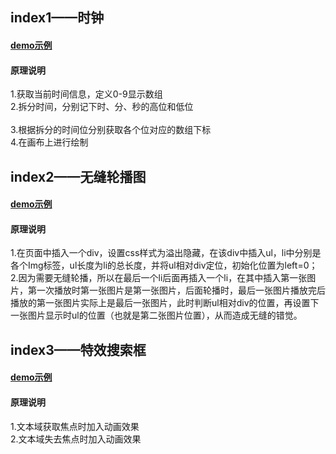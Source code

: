 ## index1——时钟
#### [demo示例](http://htmlpreview.github.io/?https://github.com/ljuyi/javascript/blob/junyi.li/index1.html)

#### 原理说明
1.获取当前时间信息，定义0-9显示数组<br/>
2.拆分时间，分别记下时、分、秒的高位和低位<br/>  
3.根据拆分的时间位分别获取各个位对应的数组下标  <br/>
4.在画布上进行绘制<br/>

## index2——无缝轮播图
#### [demo示例](http://htmlpreview.github.io/?https://github.com/ljuyi/javascript/blob/junyi.li/index2.html)

#### 原理说明
1.在页面中插入一个div，设置css样式为溢出隐藏，在该div中插入ul，li中分别是各个Img标签，ul长度为li的总长度，并将ul相对div定位，初始化位置为left=0；<br/>
2.因为需要无缝轮播，所以在最后一个li后面再插入一个li，在其中插入第一张图片，第一次播放时第一张图片是第一张图片，后面轮播时，最后一张图片播放完后播放的第一张图片实际上是最后一张图片，此时判断ul相对div的位置，再设置下一张图片显示时ul的位置（也就是第二张图片位置），从而造成无缝的错觉。<br/>

## index3——特效搜索框
#### [demo示例](http://htmlpreview.github.io/?https://github.com/ljuyi/javascript/blob/junyi.li/index3.html)

#### 原理说明
1.文本域获取焦点时加入动画效果<br/>
2.文本域失去焦点时加入动画效果<br/>
